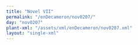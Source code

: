 ```yaml
---
title: "Novel VII"
permalink: "/enDecameron/nov0207/"
day: "nov0207"
plant-xml: "/assets/xml/enDecameron/nov0207.xml"
layout: "single-xml"
---
```

